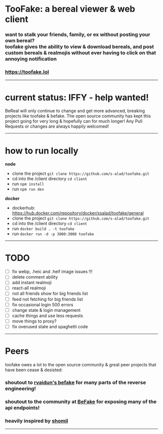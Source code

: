 # TooFake: a bereal viewer & web client

### want to stalk your friends, family, or ex without posting your own bereal? </br> toofake gives the ability to view & download bereals, and post custom bereals & realmojis without ever having to click on that annoying notification

### https://toofake.lol

---

# current status: IFFY - help wanted!  

BeReal will only continue to change and get more advanced, breaking projects like toofake & befake. The open source community has kept this project going for very long & hopefully can for much longer! Any Pull Requests or changes are always happily welcomed!

---

# how to run locally

**node**  
* clone the project `git clone https://github.com/s-alad/toofake.git` 
* cd into the /client directory `cd client`
* run `npm install`
* run `npm run dev`

**docker**
* dockerhub: https://hub.docker.com/repository/docker/ssalad/toofake/general
* clone the project `git clone https://github.com/s-alad/toofake.git` 
* cd into the /client directory `cd client` 
* run `docker build . -t toofake`
* run `docker run -d -p 3000:3000 toofake`

---


# TODO

- [ ] fix webp, .heic and .heif image issues !!!
- [ ] delete comment ability
- [ ] add instant realmoji
- [ ] react-all realmoji
- [ ] not all friends show for big friends list
- [ ] feed not fetching for big friends list
- [ ] fix occasional login 500 errors
- [ ] change state & login management
- [ ] cache things and use less requests
- [ ] move things to proxy?
- [ ] fix overused state and spaghetti code  

---
# Peers

toofake owes a lot to the open source community & great peer projects that have been cease & desisted:  
### shoutout to [rvaidun's befake](https://github.com/rvaidun) for many parts of the reverse engineering!  
### shoutout to the community at [BeFake](https://github.com/notmarek/BeFake) for exposing many of the api endpoints!
### heavily inspired by [shomil](https://shomil.me/bereal/)
---
